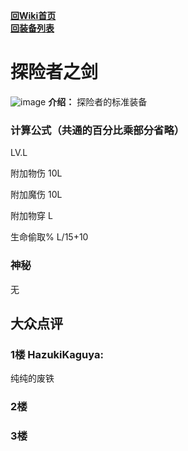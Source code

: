 [**回Wiki首页**](../README.md)   
[**回装备列表**](index.md)
# 探险者之剑
![image](https://user-images.githubusercontent.com/35645329/193932268-917bb56c-5124-4f22-a2f8-0bd60e49be65.png) **介绍：** 探险者的标准装备   
### 计算公式（共通的百分比乘部分省略）
LV.L   

附加物伤 10L   

附加魔伤 10L   

附加物穿 L     

生命偷取% L/15+10   

### 神秘
无

## 大众点评
### 1楼 HazukiKaguya: 
纯纯的废铁
### 2楼 

### 3楼 
